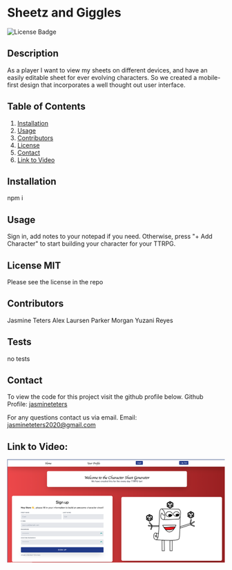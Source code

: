 # Sheetz and Giggles

![License Badge](https://img.shields.io/badge/license-MIT-orange.svg)

## Description

As a player I want to view my sheets on different devices, and have an easily editable sheet for ever evolving characters.
So we created a mobile-first design that incorporates a well thought out user interface.

## Table of Contents

1. [Installation](##Installation)
2. [Usage](##Usage)
3. [Contributors](##Contributors)
4. [License](##License)
5. [Contact](##Contact)
6. [Link to Video](#Link-to-Video)

## Installation

npm i

## Usage

Sign in, add notes to your notepad if you need. Otherwise, press "+ Add Character" to start building your character for your TTRPG.

## License MIT

Please see the license in the repo

## Contributors

Jasmine Teters
Alex Laursen
Parker Morgan
Yuzani Reyes

## Tests

no tests

## Contact

To view the code for this project visit the github profile below.
Github Profile: [jasmineteters](github.com/jasmineteters)

For any questions contact us via email.
Email: [jasmineteters2020@gmail.com](mailto:jasmineteters2020@gmail.com)

## Link to Video:

[![Heroku App](public/imgs/appScreenshot.jpg)](https://charactersheet-generator.herokuapp.com/)

